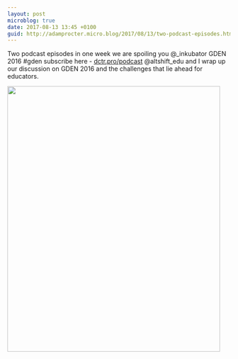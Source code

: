 ```yaml
---
layout: post
microblog: true
date: 2017-08-13 13:45 +0100
guid: http://adamprocter.micro.blog/2017/08/13/two-podcast-episodes.html
---
```

Two podcast episodes in one week we are spoiling you @_inkubator GDEN 2016 #gden subscribe here - [dctr.pro/podcast](http://dctr.pro/podcast) @altshift_edu and I wrap up our discussion on GDEN 2016 and the challenges that lie ahead for educators.

<img src="http://discursive.adamprocter.co.uk/uploads/2017/effb4550a1.jpg" width="480" height="600" />
